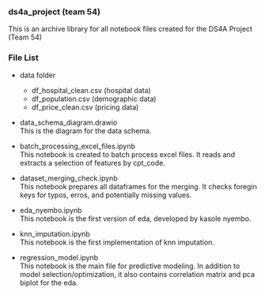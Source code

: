 ### ds4a_project (team 54)
This is an archive library for all notebook files created for the DS4A Project (Team 54)

### File List

* data folder
  * df_hospital_clean.csv (hospital data)
  * df_population.csv (demographic data)
  * df_price_clean.csv (pricing data)
* data_schema_diagram.drawio </br>
This is the diagram for the data schema.

* batch_processing_excel_files.ipynb </br> 
This notebook is created to batch process excel files. It reads and extracts a selection of features by cpt_code.

* dataset_merging_check.ipynb </br>
This notebook prepares all dataframes for the merging. It checks foregin keys for typos, erros, and potentially missing values.

* eda_nyembo.ipynb </br>
This notebook is the first version of eda, developed by kasole nyembo.

* knn_imputation.ipynb </br>
This notebook is the first implementation of knn imputation.

* regression_model.ipynb </br>
This notebook is the main file for predictive modeling. In addition to model selection/optimization, it also contains correlation matrix and pca biplot for the eda.
